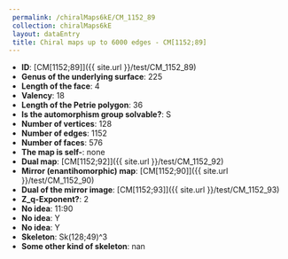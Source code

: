 ```yaml
--- 
 permalink: /chiralMaps6kE/CM_1152_89 
 collection: chiralMaps6kE
 layout: dataEntry
 title: Chiral maps up to 6000 edges - CM[1152;89]
---
```


- **ID**: [CM[1152;89]]({{ site.url }}/test/CM_1152_89)
- **Genus of the underlying surface**: 225
- **Length of the face**: 4
- **Valency**: 18
- **Length of the Petrie polygon**: 36
- **Is the automorphism group solvable?**: S
- **Number of vertices**: 128
- **Number of edges**: 1152
- **Number of faces**: 576
- **The map is self-**: none
- **Dual map**: [CM[1152;92]]({{ site.url }}/test/CM_1152_92)
- **Mirror (enantihomorphic) map**: [CM[1152;90]]({{ site.url }}/test/CM_1152_90)
- **Dual of the mirror image**: [CM[1152;93]]({{ site.url }}/test/CM_1152_93)
- **Z_q-Exponent?**: 2
- **No idea**:  11:90
- **No idea**: Y
- **No idea**: Y
- **Skeleton**: Sk(128;49)^3
- **Some other kind of skeleton**: nan
